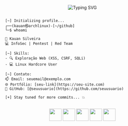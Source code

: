 <p align="center">
  <img src="https://readme-typing-svg.demolab.com?font=Fira+Code&weight=600&size=24&pause=1000&color=9B07C3&center=true&vCenter=true&width=750&lines=I'm+Kauan.+I'm+Cybersecurity+Enthusiast" alt="Typing SVG" />
</p>

<pre>
<code>
[~] Initializing profile...
┌──(kauan㉿archlinux)-[~/github]
└─$ whoami

👤 Kauan Silveira
💻 InfoSec | Pentest | Red Team

[~] Skills:
- 🔍 Exploração Web (XSS, CSRF, SQLi)
- 💻 Linux Hardcore User

[~] Contato:
📫 Email: seuemail@exemplo.com
🌐 Portfólio: [seu-link](https://seu-site.com)
🐙 GitHub: [@seuusuario](https://github.com/seuusuario)

[+] Stay tuned for more commits... 💥
</code>
</pre>

<div align="center">
  <img src="https://cdn.jsdelivr.net/gh/devicons/devicon/icons/python/python-plain.svg" width="40" height="40" />
  <img src="https://cdn.jsdelivr.net/gh/devicons/devicon/icons/nodejs/nodejs-plain.svg" width="40" height="40" />
  <img src="https://cdn.jsdelivr.net/gh/devicons/devicon/icons/javascript/javascript-original.svg" width="40" height="40" />
  <img src="https://img.icons8.com/color/48/000000/linux.png" width="40" height="40" />
  <img src="https://cdn.jsdelivr.net/gh/devicons/devicon/icons/php/php-original.svg" width="40" height="40" />
</div>
